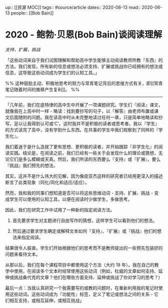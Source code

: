 up:: [[资源 MOC]]
tags:: #source/article
dates:: 2020-06-13
read:: 2020-06-13
people:: [[Bob Bain]]

# 2020 - 鲍勃·贝恩(Bob Bain)谈阅读理解
*支持，扩展，挑战*

「这些动词来自于我们试图理解和帮助高中学生能够主动阅读教师所教『东西』的方法。我们发现，所有新的信息或想法必须支持、扩展或挑战你已经拥有的想法或信息，这导致这些动词成为学生们的认知工具。」

%%
这种鼓励主动、积极地思考的努力与常青笔记背后的思维方式有关，即[[常青笔记随着时间的推移产生复利]]。
%%

---
「几年前，我们在底特律的高中生中开展了一项课题研究。学生们『阅读』课文，就像我在上高中时一样 - 略读：找到要抄写的句子，以『解答』由老师布置或课文后面随附的问题。我在读高中时从未完整地读过任何一章，只是简单地略读和抄写，足以让我得到认可或‘C’。这时我并不是积极的读者或思考者。我以『学生』的方式读完了高中，没有学到什么东西。在共事的学生中我们观察到了同样的『学生化』。  
  
我们着迷于是什么造就了更有思想、更积极的读者，并开始跟踪『非学生化』的阅读实践。结论是，在阅读之前，我们已经有一些关于会发现什么的理论或猜想，无论它们是多么模糊或天真。然后，我们所读的东西要么『支持』或『扩展』，要么『挑战』我们预先的想法。  
  
其实，这并不是什么伟大的见解，因为像皮亚杰这样的研究者已经用更深入的描述断言了此类现象（同化/同化和适应/适应）。  
  
然而，我和我的同事们想知道是否可以将这些思维动词 - 支持、扩展、挑战 - 变成学生可以使用的认知工具，以便在阅读时少做学生，多做思考。  
  
因此，我们在研究工作中试用了一种新的指定阅读方法。

1.  首先要求学生对主题进行自由写作的猜想，这样学生可以看到他们的想法。
    
2.  然后通过要求学生确定或解释文本如何『支持』、『扩展』或『挑战』他们的想法来指定阅读。  
      
结果很令人振奋。学生们开始根据他们的思考而不是教师提出的一些预先包装好的问题来看待文本。  

从那以后，我们在每个课程项目中都使用这个方法（大约 18 年）。我在自己的教学中使用，在阅读多个文本时经常使用这些动词（例如，杜威的文章如何支持、延伸或挑战桑代克的文章？他们在哪些方面支持、延伸或挑战了你对学习的思考？)  

最后一点：当我认真研究一个我需要写的或教的问题时，在重新利用我的笔记时使用这些动词。这些动词成为『功能性』标签，定义了笔记或想法之间的关系 - 它们相互支持，或相互延伸，或相互挑战」